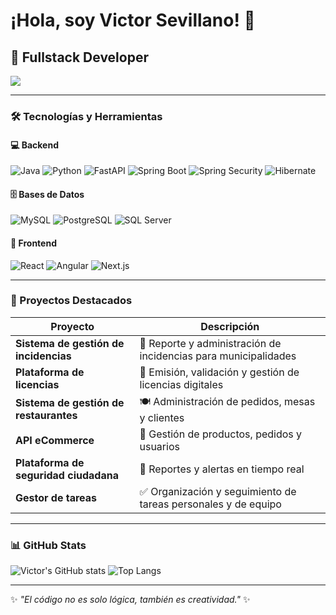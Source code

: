 # ¡Hola, soy Victor Sevillano! 👋

## 🚀 Fullstack Developer

<img src="https://capsule-render.vercel.app/api?type=waving&color=0:00C9FF,100:92FE9D&height=200&section=header&text=Victor%20Sevillano&fontSize=40&fontColor=ffffff&animation=fadeIn&fontAlignY=35" />

---

### 🛠️ Tecnologías y Herramientas
#### 💻 Backend
![Java](https://img.shields.io/badge/Java-%23ED8B00.svg?style=for-the-badge&logo=openjdk&logoColor=white)
![Python](https://img.shields.io/badge/Python-3776AB.svg?style=for-the-badge&logo=python&logoColor=white)
![FastAPI](https://img.shields.io/badge/FastAPI-009688?style=for-the-badge&logo=fastapi&logoColor=white)
![Spring Boot](https://img.shields.io/badge/SpringBoot-6DB33F.svg?style=for-the-badge&logo=springboot&logoColor=white)
![Spring Security](https://img.shields.io/badge/SpringSecurity-6DB33F?style=for-the-badge&logo=springsecurity&logoColor=white)
![Hibernate](https://img.shields.io/badge/Hibernate-59666C?style=for-the-badge&logo=hibernate&logoColor=white)

#### 🗄️ Bases de Datos
![MySQL](https://img.shields.io/badge/MySQL-4479A1.svg?style=for-the-badge&logo=mysql&logoColor=white)
![PostgreSQL](https://img.shields.io/badge/PostgreSQL-316192.svg?style=for-the-badge&logo=postgresql&logoColor=white)
![SQL Server](https://img.shields.io/badge/SQL%20Server-CC2927.svg?style=for-the-badge&logo=microsoftsqlserver&logoColor=white)

#### 🎨 Frontend
![React](https://img.shields.io/badge/React-61DAFB.svg?style=for-the-badge&logo=react&logoColor=black)
![Angular](https://img.shields.io/badge/Angular-DD0031.svg?style=for-the-badge&logo=angular&logoColor=white)
![Next.js](https://img.shields.io/badge/Next.js-000000.svg?style=for-the-badge&logo=nextdotjs&logoColor=white)

---

### 📂 Proyectos Destacados

| Proyecto | Descripción |
|----------|-------------|
| **Sistema de gestión de incidencias** | 📌 Reporte y administración de incidencias para municipalidades |
| **Plataforma de licencias** | 🔑 Emisión, validación y gestión de licencias digitales |
| **Sistema de gestión de restaurantes** | 🍽️ Administración de pedidos, mesas y clientes |
| **API eCommerce** | 🛒 Gestión de productos, pedidos y usuarios |
| **Plataforma de seguridad ciudadana** | 🚨 Reportes y alertas en tiempo real |
| **Gestor de tareas** | ✅ Organización y seguimiento de tareas personales y de equipo |

---

### 📊 GitHub Stats
![Victor's GitHub stats](https://github-readme-stats.vercel.app/api?username=TU-USUARIO&show_icons=true&theme=radical)
![Top Langs](https://github-readme-stats.vercel.app/api/top-langs/?username=TU-USUARIO&layout=compact&theme=radical)

---

✨ _"El código no es solo lógica, también es creatividad."_ ✨

